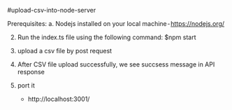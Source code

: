 #upload-csv-into-node-server

Prerequisites:
a. Nodejs installed on your local machine - https://nodejs.org/

<!-- 1. Install packages  using the following command:
   $ npm install --save express fast-csv multer -->

2. Run the index.ts file using the following command:
   $npm start

3. upload a csv file by post request

4. After CSV file upload successfully, we see succsess message in API response

5. port it
   - http://localhost:3001/
